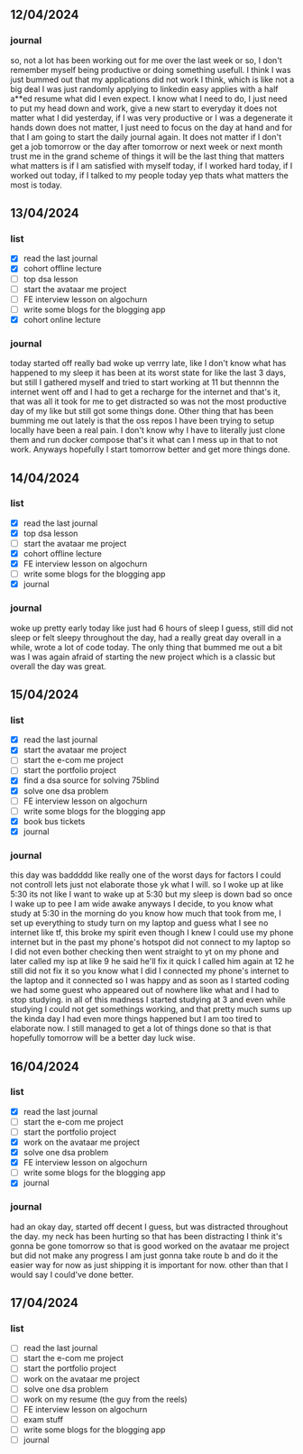 ## 12/04/2024

### journal
so, not a lot has been working out for me over the last week or so, I don't remember myself being productive or doing something usefull. I think I was just bummed out that my applications did not work I think, which is like not a big deal I was just randomly applying to linkedin easy applies with a half a**ed resume what did I even expect.
I know what I need to do, I just need to put my head down and work, give a new start to everyday it does not matter what I did yesterday, if I was very productive or I was a degenerate it hands down does not matter, I just need to focus on the day at hand and for that I am going to start the daily journal again. It does not matter if I don't get a job tomorrow or the day after tomorrow or next week or next month trust me in the grand scheme of things it will be the last thing that matters what matters is if I am satisfied with myself today, if I worked hard today, if I worked out today, if I talked to my people today yep thats what matters the most is today.

## 13/04/2024

### list
 - [x] read the last journal
 - [x] cohort offline lecture
 - [ ] top dsa lesson
 - [ ] start the avataar me project
 - [ ] FE interview lesson on algochurn
 - [ ] write some blogs for the blogging app
 - [x] cohort online lecture

### journal
today started off really bad woke up verrry late, like I don't know what has happened to my sleep it has been at its worst state for like the last 3 days, but still I gathered myself and tried to start working at 11 but thennnn the internet went off and I had to get a recharge for the internet and that's it, that was all it took for me to get distracted so was not the most productive day of my like but still got some things done. Other thing that has been bumming me out lately is that the oss repos I have been trying to setup locally have been a real pain. I don't know why I have to literally just clone them and run docker compose that's it what can I mess up in that to not work. Anyways hopefully I start tomorrow better and get more things done.

## 14/04/2024

### list
 - [x] read the last journal
 - [x] top dsa lesson
 - [ ] start the avataar me project
 - [x] cohort offline lecture
 - [x] FE interview lesson on algochurn
 - [ ] write some blogs for the blogging app
 - [x] journal

### journal
woke up pretty early today like just had 6 hours of sleep I guess, still did not sleep or felt sleepy throughout the day, had a really great day overall in a while, wrote a lot of code today. The only thing that bummed me out a bit was I was again afraid of starting the new project which is a classic but overall the day was great.

## 15/04/2024

### list
 - [x] read the last journal
 - [x] start the avataar me project
 - [ ] start the e-com me project
 - [ ] start the portfolio project
 - [x] find a dsa source for solving 75blind
 - [x] solve one dsa problem
 - [ ] FE interview lesson on algochurn
 - [ ] write some blogs for the blogging app
 - [x] book bus tickets
 - [x] journal

### journal
this day was baddddd like really one of the worst days for factors I could not controll lets just not elaborate those yk what I will. so I woke up at like 5:30 its not like I want to wake up at 5:30 but my sleep is down bad so once I wake up to pee I am wide awake anyways I decide, to you know what study at 5:30 in the morning do you know how much that took from me, I set up everything to study turn on my laptop and guess what I see no internet like tf, this broke my spirit even though I knew I could use my phone internet but in the past my phone's hotspot did not connect to my laptop so I did not even bother checking then went straight to yt on my phone and later called my isp at like 9 he said he'll fix it quick I called him again at 12 he still did not fix it so you know what I did I connected my phone's internet to the laptop and it connected so I was happy and as soon as I started coding we had some guest who appeared out of nowhere like what and I had to stop studying. in all of this madness I started studying at 3 and even while studying I could not get somethings working, and that pretty much sums up the kinda day I had even more things happened but I am too tired to elaborate now. I still managed to get a lot of things done so that is that hopefully tomorrow will be a better day luck wise.

## 16/04/2024

### list
 - [x] read the last journal
 - [ ] start the e-com me project
 - [ ] start the portfolio project
 - [x] work on the avataar me project
 - [x] solve one dsa problem
 - [x] FE interview lesson on algochurn
 - [ ] write some blogs for the blogging app
 - [x] journal

### journal
had an okay day, started off decent I guess, but was distracted throughout the day. my neck has been hurting so that has been distracting I think it's gonna be gone tomorrow so that is good worked on the avataar me project but did not make any progress I am just gonna take route b and do it the easier way for now as just shipping it is important for now. other than that I would say I could've done better.

## 17/04/2024

### list
 - [ ] read the last journal
 - [ ] start the e-com me project
 - [ ] start the portfolio project
 - [ ] work on the avataar me project
 - [ ] solve one dsa problem
 - [ ] work on my resume (the guy from the reels)
 - [ ] FE interview lesson on algochurn
 - [ ] exam stuff
 - [ ] write some blogs for the blogging app
 - [ ] journal
